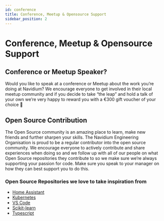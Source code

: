 ```yaml
---
id: conference
title: Conference, Meetup & Opensource Support
sidebar_position: 2
---
```


# Conference, Meetup & Opensource Support

## Conference or Meetup Speaker?
Would you like to speak at a conference or Meetup about the work you’re doing at Navidium? 
We encourage everyone to get involved in their local meetup community and if you decide to take “the leap” and hold a talk of your own we’re very happy to reward you with a €300 gift voucher of your choice 🥳

## Open Source Contribution
The Open Source community is an amazing place to learn, make new friends and further sharpen your skills.
The Navidium Engineering Organisation is proud to be a regular contributor into the open source community. We encourage everyone to actively contribute and share experiences when doing so and we follow up with all of our people on what Open Source repositories they contribute to so we make sure we’re always supporting your passion for code. Make sure you speak to your manager on how they can best support you to do this.

### Open Source Repositories we love to take inspiration from

 - [Home Assistant](https://github.com/home-assistant)
 - [Kubernetes](https://github.com/kubernetes/kubernetes)
 - [VS Code](https://github.com/microsoft/vscode)
 - [Scikit-learn](https://github.com/scikit-learn/scikit-learn)
 - [Typescript](https://github.com/microsoft/TypeScript)
